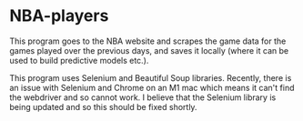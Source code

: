 # NBA-players

This program goes to the NBA website and scrapes the game data for the games played over the previous days, and saves it locally (where it can be used to build predictive models etc.).

This program uses Selenium and Beautiful Soup libraries.  Recently, there is an issue with Selenium and Chrome on an M1 mac which means it can't find the webdriver and so cannot work.  I believe that the Selenium library is being updated and so this should be fixed shortly.
